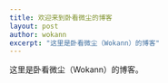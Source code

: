 ```yaml
---
title: 欢迎来到卧看微尘的博客
layout: post
author: wokann
excerpt: "这里是卧看微尘（Wokann）的博客"
---
```

这里是卧看微尘（Wokann）的博客。

